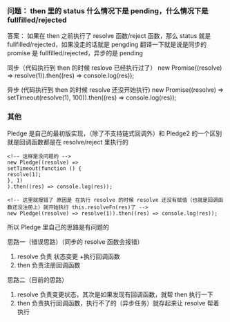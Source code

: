 ### 问题： then 里的 status 什么情况下是 pending，什么情况下是 fullfilled/rejected

答案： 如果在 then 之前执行了 resolve 函数/reject 函数，那么 status 就是 fullfilled/rejected，如果没走的话就是 pengding
翻译一下就是说是同步的 promise 是 fullfilled/rejected，异步的是 pending

同步（代码执行到 then 的时候 reslove 已经执行过了）
new Promise((resolve) => resolve(1)).then((res) => console.log(res));

异步 (代码执行到 then 的时候 resolve 还没开始执行)
new Promise((resolve) => setTimeout(resolve(1), 100)).then((res) => console.log(res));

### 其他

Pledge 是自己的最初版实现，（除了不支持链式回调外）和 Pledge2 的一个区别就是回调函数都是在 resolve/reject 里执行的

```
<!-- 这样是没问题的 -->
new Pledge((resolve) =>
setTimeout(function () {
resolve(1);
}, 1)
).then((res) => console.log(res));

<!-- 这里就报错了 原因是 在执行 resolve 的时候 resolve 还没有赋值（也就是回调函数还没注册上）就开始执行 this.resolveFn(res)了 -->
new Pledge((resolve) => resolve(1)).then((res) => console.log(res));
```

所以 Pledge 里自己的思路是有问题的

思路一（错误思路）（同步的 resolve 函数会报错）

1.  resolve 负责 状态变更 +执行回调函数
2.  then 负责注册回调函数

思路二（目前的思路）

1.  resolve 负责变更状态，其次是如果发现有回调函数，就帮 then 执行一下
2.  then 负责执行回调函数，执行不了的（异步任务）就存起来让 resolve 帮着执行
